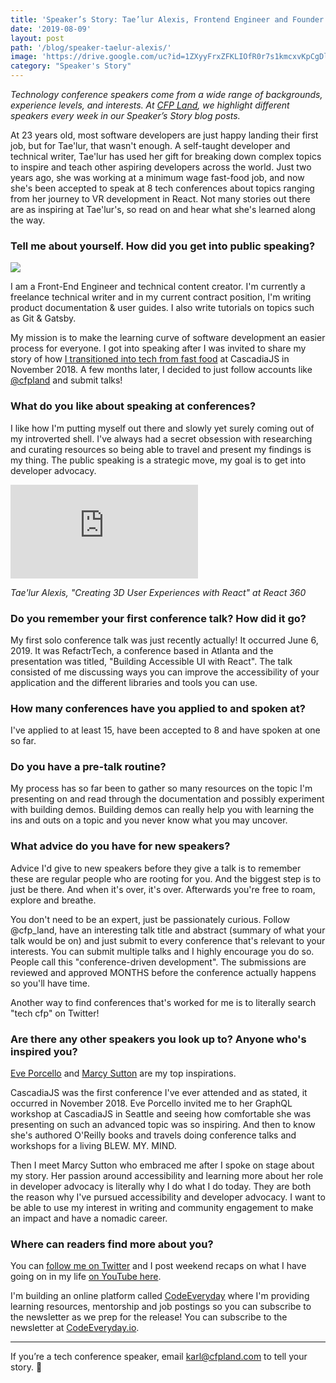 ```yaml
---
title: 'Speaker’s Story: Tae’lur Alexis, Frontend Engineer and Founder of CodeEveryday'
date: '2019-08-09'
layout: post
path: '/blog/speaker-taelur-alexis/'
image: 'https://drive.google.com/uc?id=1ZXyyFrxZFKLIOfR0r7s1kmcxvKpCgDl_'
category: "Speaker's Story"
---
```


_Technology conference speakers come from a wide range of backgrounds,
experience levels, and interests. At [CFP Land](https://www.cfpland.com/), we
highlight different speakers every week in our Speaker’s Story blog posts._

At 23 years old, most software developers are just happy landing their first job, but for Tae'lur, that wasn't enough. A self-taught developer and technical writer, Tae'lur has used her gift for breaking down complex topics to inspire and teach other aspiring developers across the world. Just two years ago, she was working at a minimum wage fast-food job, and now she's been accepted to speak at 8 tech conferences about topics ranging from her journey to VR development in React. Not many stories out there are as inspiring at Tae'lur's, so read on and hear what she's learned along the way.

<!--more-->

### Tell me about yourself. How did you get into public speaking?

<img src="https://i.imgur.com/Y6wxxj3.jpg" class="left" />

I am a Front-End Engineer and technical content creator. I'm currently a freelance technical writer and in my current contract position, I'm writing product documentation & user guides. I also write tutorials on topics such as Git & Gatsby.

My mission is to make the learning curve of software development an easier process for everyone. I got into speaking after I was invited to share my story of how [I transitioned into tech from fast food](https://twitter.com/TaelurAlexis/status/1046663234978115585) at CascadiaJS in November 2018. A few months later, I decided to just follow accounts like [@cfpland](https://twitter.com/cfp_land) and submit talks!

### What do you like about speaking at conferences?

I like how I'm putting myself out there and slowly yet surely coming out of my introverted shell. I've always had a secret obsession with researching and curating resources so being able to travel and present my findings is my thing. The public speaking is a strategic move, my goal is to get into developer advocacy.

<div class='embed-container'><iframe src='https://www.youtube.com/embed/7idBFx7erWA' frameborder='0' allowfullscreen></iframe></div>

_Tae'lur Alexis, "Creating 3D User Experiences with React" at React 360_

### Do you remember your first conference talk? How did it go?

My first solo conference talk was just recently actually! It occurred June 6, 2019. It was RefactrTech, a conference based in Atlanta and the presentation was titled, "Building Accessible UI with React". The talk consisted of me discussing ways you can improve the accessibility of your application and the different libraries and tools you can use.

### How many conferences have you applied to and spoken at?

I've applied to at least 15, have been accepted to 8 and have spoken at one so far.

### Do you have a pre-talk routine?

My process has so far been to gather so many resources on the topic I'm presenting on and read through the documentation and possibly experiment with building demos. Building demos can really help you with learning the ins and outs on a topic and you never know what you may uncover.

### What advice do you have for new speakers?

Advice I'd give to new speakers before they give a talk is to remember these are regular people who are rooting for you. And the biggest step is to just be there. And when it's over, it's over. Afterwards you're free to roam, explore and breathe.

You don't need to be an expert, just be passionately curious. Follow @cfp_land, have an interesting talk title and abstract (summary of what your talk would be on) and just submit to every conference that's relevant to your interests. You can submit multiple talks and I highly encourage you do so. People call this "conference-driven development". The submissions are reviewed and approved MONTHS before the conference actually happens so you'll have time.

Another way to find conferences that's worked for me is to literally search "tech cfp" on Twitter!

### Are there any other speakers you look up to? Anyone who's inspired you?

[Eve Porcello](https://twitter.com/eveporcello) and [Marcy Sutton](https://twitter.com/marcysutton) are my top inspirations.

CascadiaJS was the first conference I've ever attended and as stated, it occurred in November 2018. Eve Porcello invited me to her GraphQL workshop at CascadiaJS in Seattle and seeing how comfortable she was presenting on such an advanced topic was so inspiring. And then to know she's authored O'Reilly books and travels doing conference talks and workshops for a living BLEW. MY. MIND.

Then I meet Marcy Sutton who embraced me after I spoke on stage about my story. Her passion around accessibility and learning more about her role in developer advocacy is literally why I do what I do today. They are both the reason why I've pursued accessibility and developer advocacy. I want to be able to use my interest in writing and community engagement to make an impact and have a nomadic career.

### Where can readers find more about you?

You can [follow me on Twitter](https://www.twitter.com/TaelurAlexis) and I post weekend recaps on what I have going on in my life [on YouTube here](https://www.youtube.com/user/TaelurAlexis).

I'm building an online platform called [CodeEveryday](https://codeeveryday.io/) where I'm providing learning resources, mentorship and job postings so you can subscribe to the newsletter as we prep for the release! You can subscribe to the newsletter at [CodeEveryday.io](https://codeeveryday.io/).

---

If you’re a tech conference speaker, email [karl@cfpland.com](mailto:karl@cfpland.com) to tell your story. 💌

